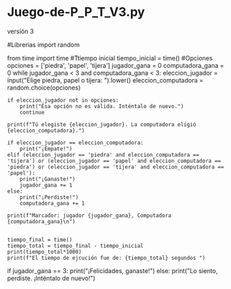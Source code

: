 # Juego-de-P_P_T_V3.py
versión 3

#Librerias
import random

from time import time
#Ttiempo inicial
tiempo_inicial = time()
#Opciones
opciones = ['piedra', 'papel', 'tijera']
jugador_gana = 0
computadora_gana = 0
while jugador_gana < 3 and computadora_gana < 3:
    eleccion_jugador = input("Elige piedra, papel o tijera: ").lower()
    eleccion_computadora = random.choice(opciones)

    if eleccion_jugador not in opciones:
        print("Esa opción no es válida. Inténtalo de nuevo.")
        continue

    print(f"Tú elegiste {eleccion_jugador}. La computadora eligió {eleccion_computadora}.")

    if eleccion_jugador == eleccion_computadora:
        print("¡Empate!")
    elif (eleccion_jugador == 'piedra' and eleccion_computadora == 'tijera') or (eleccion_jugador == 'papel' and eleccion_computadora == 'piedra') or (eleccion_jugador == 'tijera' and eleccion_computadora == 'papel'):
        print("¡Ganaste!")
        jugador_gana += 1
    else:
        print("¡Perdiste!")
        computadora_gana += 1

    print(f"Marcador: jugador {jugador_gana}, Computadora {computadora_gana}\n")

        
    tiempo_final = time()
    tiempo_total = tiempo_final - tiempo_inicial
    print(tiempo_total*1000)
    print(f"El tiempo de ejcución fue de: {tiempo_total} segundos ")





if jugador_gana == 3:
    print("¡Felicidades, ganaste!")
else:
    print("Lo siento, perdiste. ¡Inténtalo de nuevo!")

    

